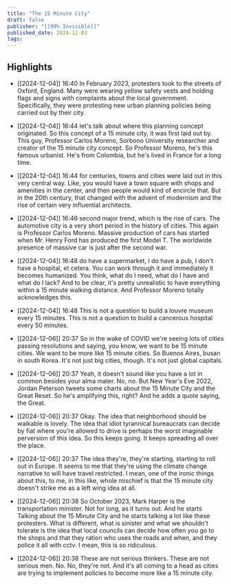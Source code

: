 ```yaml
---
title: "The 15 Minute City"
draft: false
publisher: "[[99% Invisible]]"
published_date: 2024-12-03
tags:
---
```



## Highlights
* [[2024-12-04]] 16:40  In February 2023, protesters took to the streets of Oxford, England. Many were wearing yellow safety vests and holding flags and signs with complaints about the local government. Specifically, they were protesting new urban planning policies being carried out by their city.

* [[2024-12-04]] 16:44  let's talk about where this planning concept originated. So this concept of a 15 minute city, it was first laid out by. This guy, Professor Carlos Moreno, Sorbono University researcher and creator of the 15 minute city concept. So Professor Moreno, he's this famous urbanist. He's from Colombia, but he's lived in France for a long time.

* [[2024-12-04]] 16:44  for centuries, towns and cities were laid out in this very central way. Like, you would have a town square with shops and amenities in the center, and then people would kind of encircle that. But in the 20th century, that changed with the advent of modernism and the rise of certain very influential architects.

* [[2024-12-04]] 16:46  second major trend, which is the rise of cars. The automotive city is a very short period in the history of cities. This again is Professor Carlos Moreno. Massive production of cars has started when Mr. Henry Ford has produced the first Model T. The worldwide presence of massive car is just after the second war.

* [[2024-12-04]] 16:48  do have a supermarket, I do have a pub, I don't have a hospital, et cetera. You can work through it and immediately it becomes humanized. You think, what do I need, what do I have and what do I lack? And to be clear, it's pretty unrealistic to have everything within a 15 minute walking distance. And Professor Moreno totally acknowledges this.

* [[2024-12-04]] 16:48  This is not a question to build a louvre museum every 15 minutes. This is not a question to build a cancerous hospital every 50 minutes.

* [[2024-12-06]] 20:37  So in the wake of COVID we're seeing lots of cities passing resolutions and saying, you know, we want to be 15 minute cities. We want to be more like 15 minute cities. So Buenos Aires, busan in south Korea. It's not just big cities, though. It's not just global capitals.

* [[2024-12-06]] 20:37  Yeah, it doesn't sound like you have a lot in common besides your alma mater. No, no. But New Year's Eve 2022, Jordan Peterson tweets some charts about the 15 Minute City and the Great Reset. So he's amplifying this, right? And he adds a quote saying, the Great.

* [[2024-12-06]] 20:37  Okay. The idea that neighborhood should be walkable is lovely. The idea that idiot tyrannical bureaucrats can decide by fiat where you're allowed to drive is perhaps the worst imaginable perversion of this idea. So this keeps going. It keeps spreading all over the place.

* [[2024-12-06]] 20:37  The idea they're, they're starting, starting to roll out in Europe. It seems to me that they're using the climate change narrative to will have travel restricted. I mean, one of the ironic things about this, to me, in this like, whole mischief is that the 15 minute city doesn't strike me as a left wing idea at all.

* [[2024-12-06]] 20:38  So October 2023, Mark Harper is the transportation minister. Not for long, as it turns out. And he starts Talking about the 15 Minute City and he starts talking a lot like these protesters. What is different, what is sinister and what we shouldn't tolerate is the idea that local councils can decide how often you go to the shops and that they ration who uses the roads and when, and they police it all with cctv. I mean, this is so ridiculous.

* [[2024-12-06]] 20:38  These are not serious thinkers. These are not serious men. No. No, they're not. And it's all coming to a head as cities are trying to implement policies to become more like a 15 minute city.

